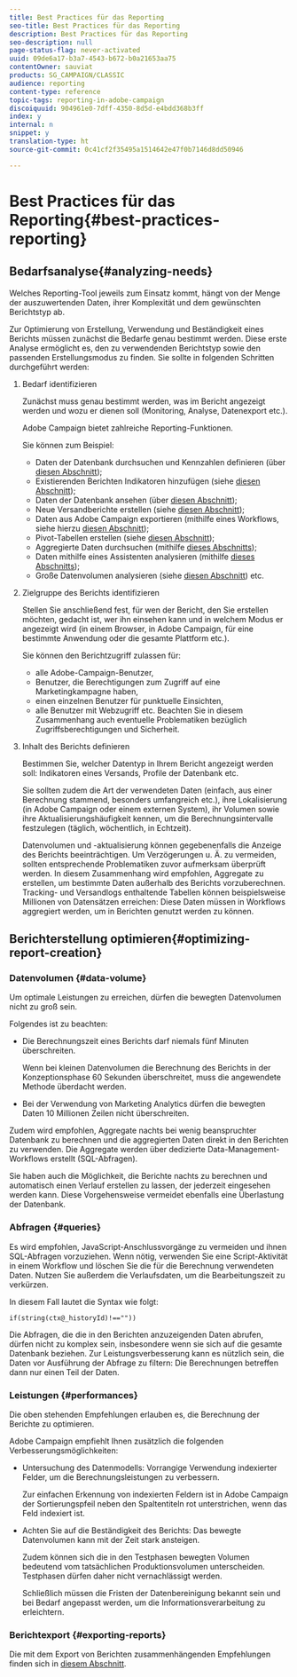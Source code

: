 ```yaml
---
title: Best Practices für das Reporting
seo-title: Best Practices für das Reporting
description: Best Practices für das Reporting
seo-description: null
page-status-flag: never-activated
uuid: 09de6a17-b3a7-4543-b672-b0a21653aa75
contentOwner: sauviat
products: SG_CAMPAIGN/CLASSIC
audience: reporting
content-type: reference
topic-tags: reporting-in-adobe-campaign
discoiquuid: 904961e0-7dff-4350-8d5d-e4bdd368b3ff
index: y
internal: n
snippet: y
translation-type: ht
source-git-commit: 0c41cf2f35495a1514642e47f0b7146d8dd50946

---
```



# Best Practices für das Reporting{#best-practices-reporting}

## Bedarfsanalyse{#analyzing-needs}

Welches Reporting-Tool jeweils zum Einsatz kommt, hängt von der Menge der auszuwertenden Daten, ihrer Komplexität und dem gewünschten Berichtstyp ab.

Zur Optimierung von Erstellung, Verwendung und Beständigkeit eines Berichts müssen zunächst die Bedarfe genau bestimmt werden. Diese erste Analyse ermöglicht es, den zu verwendenden Berichtstyp sowie den passenden Erstellungsmodus zu finden. Sie sollte in folgenden Schritten durchgeführt werden:

1. Bedarf identifizieren

   Zunächst muss genau bestimmt werden, was im Bericht angezeigt werden und wozu er dienen soll (Monitoring, Analyse, Datenexport etc.).

   Adobe Campaign bietet zahlreiche Reporting-Funktionen.

   Sie können zum Beispiel:

   * Daten der Datenbank durchsuchen und Kennzahlen definieren (über [diesen Abschnitt](../../reporting/using/about-cubes.md));
   * Existierenden Berichten Indikatoren hinzufügen (siehe [diesen Abschnitt](../../reporting/using/about-reports-creation-in-campaign.md));
   * Daten der Datenbank ansehen (über [diesen Abschnitt](../../reporting/using/about-descriptive-analysis.md));
   * Neue Versandberichte erstellen (siehe [diesen Abschnitt](../../reporting/using/about-reports-creation-in-campaign.md));
   * Daten aus Adobe Campaign exportieren (mithilfe eines Workflows, siehe hierzu [diesen Abschnitt](../../workflow/using/about-workflows.md));
   * Pivot-Tabellen erstellen (siehe [diesen Abschnitt](../../reporting/using/creating-a-table.md#creating-a-breakdown-or-pivot-table));
   * Aggregierte Daten durchsuchen (mithilfe [dieses Abschnitts](../../reporting/using/about-cubes.md));
   * Daten mithilfe eines Assistenten analysieren (mithilfe [dieses Abschnitts](../../reporting/using/about-descriptive-analysis.md));
   * Große Datenvolumen analysieren (siehe [diesen Abschnitt](../../reporting/using/about-reports-creation-in-campaign.md)) etc.

1. Zielgruppe des Berichts identifizieren

   Stellen Sie anschließend fest, für wen der Bericht, den Sie erstellen möchten, gedacht ist, wer ihn einsehen kann und in welchem Modus er angezeigt wird (in einem Browser, in Adobe Campaign, für eine bestimmte Anwendung oder die gesamte Plattform etc.).

   Sie können den Berichtzugriff zulassen für:

   * alle Adobe-Campaign-Benutzer,
   * Benutzer, die Berechtigungen zum Zugriff auf eine Marketingkampagne haben,
   * einen einzelnen Benutzer für punktuelle Einsichten,
   * alle Benutzer mit Webzugriff etc.
   Beachten Sie in diesem Zusammenhang auch eventuelle Problematiken bezüglich Zugriffsberechtigungen und Sicherheit.

1. Inhalt des Berichts definieren

   Bestimmen Sie, welcher Datentyp in Ihrem Bericht angezeigt werden soll: Indikatoren eines Versands, Profile der Datenbank etc.

   Sie sollten zudem die Art der verwendeten Daten (einfach, aus einer Berechnung stammend, besonders umfangreich etc.), ihre Lokalisierung (in Adobe Campaign oder einem externen System), ihr Volumen sowie ihre Aktualisierungshäufigkeit kennen, um die Berechnungsintervalle festzulegen (täglich, wöchentlich, in Echtzeit).

   Datenvolumen und -aktualisierung können gegebenenfalls die Anzeige des Berichts beeinträchtigen. Um Verzögerungen u. Ä. zu vermeiden, sollten entsprechende Problematiken zuvor aufmerksam überprüft werden. In diesem Zusammenhang wird empfohlen, Aggregate zu erstellen, um bestimmte Daten außerhalb des Berichts vorzuberechnen. Tracking- und Versandlogs enthaltende Tabellen können beispielsweise Millionen von Datensätzen erreichen: Diese Daten müssen in Workflows aggregiert werden, um in Berichten genutzt werden zu können.

## Berichterstellung optimieren{#optimizing-report-creation}

### Datenvolumen {#data-volume}

Um optimale Leistungen zu erreichen, dürfen die bewegten Datenvolumen nicht zu groß sein.

Folgendes ist zu beachten:

* Die Berechnungszeit eines Berichts darf niemals fünf Minuten überschreiten.

   Wenn bei kleinen Datenvolumen die Berechnung des Berichts in der Konzeptionsphase 60 Sekunden überschreitet, muss die angewendete Methode überdacht werden.

* Bei der Verwendung von Marketing Analytics dürfen die bewegten Daten 10 Millionen Zeilen nicht überschreiten.

Zudem wird empfohlen, Aggregate nachts bei wenig beanspruchter Datenbank zu berechnen und die aggregierten Daten direkt in den Berichten zu verwenden. Die Aggregate werden über dedizierte Data-Management-Workflows erstellt (SQL-Abfragen).

Sie haben auch die Möglichkeit, die Berichte nachts zu berechnen und automatisch einen Verlauf erstellen zu lassen, der jederzeit eingesehen werden kann. Diese Vorgehensweise vermeidet ebenfalls eine Überlastung der Datenbank.

### Abfragen {#queries}

Es wird empfohlen, JavaScript-Anschlussvorgänge zu vermeiden und ihnen SQL-Abfragen vorzuziehen. Wenn nötig, verwenden Sie eine Script-Aktivität in einem Workflow und löschen Sie die für die Berechnung verwendeten Daten. Nutzen Sie außerdem die Verlaufsdaten, um die Bearbeitungszeit zu verkürzen.

In diesem Fall lautet die Syntax wie folgt:

```
if(string(ctx@_historyId)!==""))
```

Die Abfragen, die die in den Berichten anzuzeigenden Daten abrufen, dürfen nicht zu komplex sein, insbesondere wenn sie sich auf die gesamte Datenbank beziehen. Zur Leistungsverbesserung kann es nützlich sein, die Daten vor Ausführung der Abfrage zu filtern: Die Berechnungen betreffen dann nur einen Teil der Daten.

### Leistungen {#performances}

Die oben stehenden Empfehlungen erlauben es, die Berechnung der Berichte zu optimieren.

Adobe Campaign empfiehlt Ihnen zusätzlich die folgenden Verbesserungsmöglichkeiten:

* Untersuchung des Datenmodells: Vorrangige Verwendung indexierter Felder, um die Berechnungsleistungen zu verbessern.

   Zur einfachen Erkennung von indexierten Feldern ist in Adobe Campaign der Sortierungspfeil neben den Spaltentiteln rot unterstrichen, wenn das Feld indexiert ist.

* Achten Sie auf die Beständigkeit des Berichts: Das bewegte Datenvolumen kann mit der Zeit stark ansteigen.

   Zudem können sich die in den Testphasen bewegten Volumen bedeutend vom tatsächlichen Produktionsvolumen unterscheiden. Testphasen dürfen daher nicht vernachlässigt werden.

   Schließlich müssen die Fristen der Datenbereinigung bekannt sein und bei Bedarf angepasst werden, um die Informationsverarbeitung zu erleichtern.

### Berichtexport {#exporting-reports}

Die mit dem Export von Berichten zusammenhängenden Empfehlungen finden sich in [diesem Abschnitt](../../reporting/using/actions-on-reports.md#exporting-a-report).
